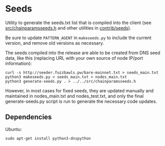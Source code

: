 # Seeds

Utility to generate the seeds.txt list that is compiled into the client
(see [src/chainparamsseeds.h](/src/chainparamsseeds.h) and other utilities in [contrib/seeds](/contrib/seeds)).

Be sure to update `PATTERN_AGENT` in `makeseeds.py` to include the current version,
and remove old versions as necessary.

The seeds compiled into the release are able to be created from DNS seed data, like this (replacing URL with your own source of node IP/port information):

    curl -s http://seeder.fuzzbawls.pw/bare-mainnet.txt > seeds_main.txt
    python3 makeseeds.py < seeds_main.txt > nodes_main.txt
    python3 generate-seeds.py . > ../../src/chainparamsseeds.h

However, in most cases for fixed seeds, they are updated manually and maintained in nodes_main.txt and nodes_test.txt, and only the final generate-seeds.py script is run to generate the necessary code updates.

## Dependencies

Ubuntu:

    sudo apt-get install python3-dnspython
